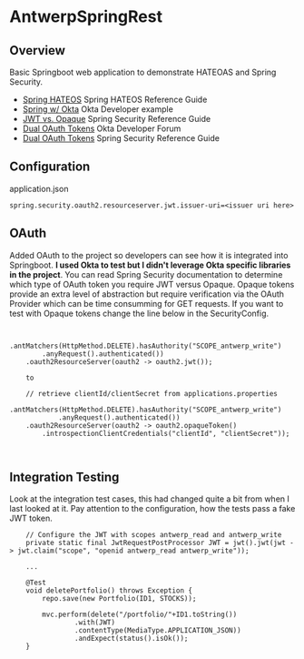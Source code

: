 # AntwerpSpringRest

## Overview
Basic Springboot web application to demonstrate HATEOAS and Spring Security. 

- [Spring HATEOS](https://docs.spring.io/spring-hateoas/docs/current/reference/html/#reference) Spring HATEOS Reference Guide
- [Spring w/ Okta](https://developer.okta.com/blog/2018/12/18/secure-spring-rest-api) Okta Developer example
- [JWT vs. Opaque](https://docs.spring.io/spring-security/site/docs/current/reference/html5/#oauth2) Spring Security Reference Guide
- [Dual OAuth Tokens](https://developer.okta.com/blog/2020/08/07/spring-boot-remote-vs-local-tokens) Okta Developer Forum
- [Dual OAuth Tokens](https://docs.spring.io/spring-security/site/docs/current/reference/html5/#oauth2reourceserver-opaqueandjwt) Spring Security Reference Guide

## Configuration
application.json
```
spring.security.oauth2.resourceserver.jwt.issuer-uri=<issuer uri here>
```

## OAuth
Added OAuth to the project so developers can see how it is integrated into Springboot. **I used Okta to test but I didn't leverage Okta specific libraries in the project**. You can read Spring Security documentation to determine which type of OAuth token you require JWT versus Opaque.  Opaque tokens provide an extra level of abstraction but require verification via the OAuth Provider which can be time consumming for GET requests. If you want to test with Opaque tokens change the line below in the SecurityConfig. 

```
	
       	.antMatchers(HttpMethod.DELETE).hasAuthority("SCOPE_antwerp_write")
		.anyRequest().authenticated())
	.oauth2ResourceServer(oauth2 -> oauth2.jwt());
	
	to
	
	// retrieve clientId/clientSecret from applications.properties
	.antMatchers(HttpMethod.DELETE).hasAuthority("SCOPE_antwerp_write")
        	.anyRequest().authenticated())
	.oauth2ResourceServer(oauth2 -> oauth2.opaqueToken()
		.introspectionClientCredentials("clientId", "clientSecret"));

    
```

## Integration Testing
Look at the integration test cases, this had changed quite a bit from when I last looked at it. Pay attention to the configuration, how the tests pass a fake JWT token.

```
	// Configure the JWT with scopes antwerp_read and antwerp_write
	private static final JwtRequestPostProcessor JWT = jwt().jwt(jwt -> jwt.claim("scope", "openid antwerp_read antwerp_write"));

	...
	
	@Test
	void deletePortfolio() throws Exception {
		repo.save(new Portfolio(ID1, STOCKS));

		mvc.perform(delete("/portfolio/"+ID1.toString())
				.with(JWT)
				.contentType(MediaType.APPLICATION_JSON))
				.andExpect(status().isOk());
	}
```
